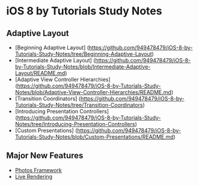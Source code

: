 # iOS 8 by Tutorials Study Notes

## Adaptive Layout

- [Beginning Adaptive Layout]
(https://github.com/949478479/iOS-8-by-Tutorials-Study-Notes/tree/Beginning-Adaptive-Layout)
- [Intermediate Adaptive Layout]
(https://github.com/949478479/iOS-8-by-Tutorials-Study-Notes/blob/Intermediate-Adaptive-Layout/README.md)
- [Adaptive View Controller Hierarchies]
(https://github.com/949478479/iOS-8-by-Tutorials-Study-Notes/blob/Adaptive-View-Controller-Hierarchies/README.md)
- [Transition Coordinators]
(https://github.com/949478479/iOS-8-by-Tutorials-Study-Notes/tree/Transition-Coordinators)
- [Introducing Presentation Controllers]
(https://github.com/949478479/iOS-8-by-Tutorials-Study-Notes/tree/Introducing-Presentation-Controllers)
- [Custom Presentations]
(https://github.com/949478479/iOS-8-by-Tutorials-Study-Notes/blob/Custom-Presentations/README.md)

## Major New Features

- [Photos Framework](https://github.com/949478479/iOS-8-by-Tutorials-Study-Notes/tree/Photos-Framework)
- [Live Rendering](https://github.com/949478479/iOS-8-by-Tutorials-Study-Notes/tree/Beginning-Live-Rendering)
